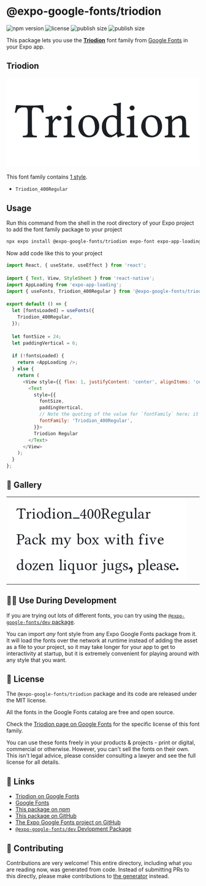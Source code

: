 # @expo-google-fonts/triodion

![npm version](https://flat.badgen.net/npm/v/@expo-google-fonts/triodion)
![license](https://flat.badgen.net/github/license/expo/google-fonts)
![publish size](https://flat.badgen.net/packagephobia/install/@expo-google-fonts/triodion)
![publish size](https://flat.badgen.net/packagephobia/publish/@expo-google-fonts/triodion)

This package lets you use the [**Triodion**](https://fonts.google.com/specimen/Triodion) font family from [Google Fonts](https://fonts.google.com/) in your Expo app.

## Triodion

![Triodion](./font-family.png)

This font family contains [1 style](#-gallery).

- `Triodion_400Regular`

## Usage

Run this command from the shell in the root directory of your Expo project to add the font family package to your project
```sh
npx expo install @expo-google-fonts/triodion expo-font expo-app-loading
```

Now add code like this to your project
```js
import React, { useState, useEffect } from 'react';

import { Text, View, StyleSheet } from 'react-native';
import AppLoading from 'expo-app-loading';
import { useFonts, Triodion_400Regular } from '@expo-google-fonts/triodion';

export default () => {
  let [fontsLoaded] = useFonts({
    Triodion_400Regular,
  });

  let fontSize = 24;
  let paddingVertical = 6;

  if (!fontsLoaded) {
    return <AppLoading />;
  } else {
    return (
      <View style={{ flex: 1, justifyContent: 'center', alignItems: 'center' }}>
        <Text
          style={{
            fontSize,
            paddingVertical,
            // Note the quoting of the value for `fontFamily` here; it expects a string!
            fontFamily: 'Triodion_400Regular',
          }}>
          Triodion Regular
        </Text>
      </View>
    );
  }
};

```

## 🔡 Gallery


||||
|-|-|-|
|![Triodion_400Regular](./Triodion_400Regular.ttf.png)||||


## 👩‍💻 Use During Development

If you are trying out lots of different fonts, you can try using the [`@expo-google-fonts/dev` package](https://github.com/expo/google-fonts/tree/master/font-packages/dev#readme).

You can import *any* font style from any Expo Google Fonts package from it. It will load the fonts
over the network at runtime instead of adding the asset as a file to your project, so it may take longer
for your app to get to interactivity at startup, but it is extremely convenient
for playing around with any style that you want.

## 📖 License

The `@expo-google-fonts/triodion` package and its code are released under the MIT license.

All the fonts in the Google Fonts catalog are free and open source.

Check the [Triodion page on Google Fonts](https://fonts.google.com/specimen/Triodion) for the specific license of this font family.

You can use these fonts freely in your products & projects - print or digital, commercial or otherwise. However, you can't sell the fonts on their own. This isn't legal advice, please consider consulting a lawyer and see the full license for all details.

## 🔗 Links

- [Triodion on Google Fonts](https://fonts.google.com/specimen/Triodion)
- [Google Fonts](https://fonts.google.com/)
- [This package on npm](https://www.npmjs.com/package/@expo-google-fonts/triodion)
- [This package on GitHub](https://github.com/expo/google-fonts/tree/master/font-packages/triodion)
- [The Expo Google Fonts project on GitHub](https://github.com/expo/google-fonts)
- [`@expo-google-fonts/dev` Devlopment Package](https://github.com/expo/google-fonts/tree/master/font-packages/dev)

## 🤝 Contributing

Contributions are very welcome! This entire directory, including what you are reading now, was generated from code. Instead of submitting PRs to this directly, please make contributions to [the generator](https://github.com/expo/google-fonts/tree/master/packages/generator) instead.

